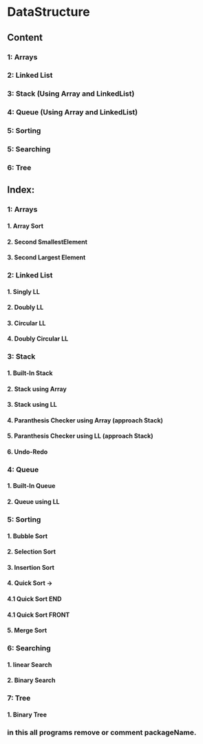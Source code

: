 # DataStructure
## Content 
### 1: Arrays
### 2: Linked List
### 3: Stack (Using Array and LinkedList)
### 4: Queue (Using Array and LinkedList)
### 5: Sorting
### 5: Searching
### 6: Tree

## Index:
### 1: Arrays
#### 1. Array Sort
#### 2. Second SmallestElement
#### 3. Second Largest Element

### 2: Linked List
#### 1. Singly LL
#### 2. Doubly LL
#### 3. Circular LL
#### 4. Doubly Circular LL

### 3: Stack
#### 1. Built-In Stack
#### 2. Stack using Array
#### 3. Stack using LL
#### 4. Paranthesis Checker using Array (approach Stack)
#### 5. Paranthesis Checker using LL (approach Stack)
#### 6. Undo-Redo

### 4: Queue
#### 1. Built-In Queue
#### 2. Queue using LL

### 5: Sorting
#### 1. Bubble Sort
#### 2. Selection Sort
#### 3. Insertion Sort
#### 4. Quick Sort ->
####    4.1 Quick Sort END
####    4.1 Quick Sort FRONT
#### 5. Merge Sort

### 6: Searching
#### 1. linear Search
#### 2. Binary Search

### 7: Tree
#### 1. Binary Tree

### in this all programs remove or comment packageName.
